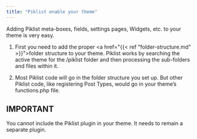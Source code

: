 ```yaml
---
title: "Piklist enable your theme"
---
```

    
Adding Piklist meta-boxes, fields, settings pages, Widgets, etc. to your theme is very easy.

1. First you need to add the proper <a href="{{< ref "folder-structure.md" >}}">folder structure</a> to your theme. Piklist works by searching the active theme for the /piklist folder and then processing the sub-folders and files within it.

2. Most Piklist code will go in the folder structure you set up. But other Piklist code, like registering Post Types, would go in your theme’s functions.php file.

## IMPORTANT
You cannot include the Piklist plugin in your theme. It needs to remain a separate plugin.
